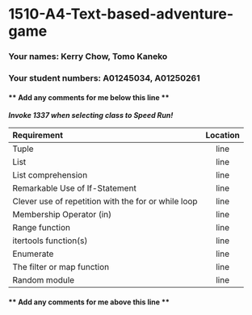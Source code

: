 # 1510-A4-Text-based-adventure-game

### Your names: Kerry Chow, Tomo Kaneko

### Your student numbers: A01245034, A01250261

#### ** Add any comments for me below this line **
***Invoke 1337 when selecting class to Speed Run!***

| Requirement| Location | 
| :---        |    :---:   |
| Tuple       | line  |
| List        | line  |
| List comprehension| line  |
| Remarkable Use of If-Statement | line  |
| Clever use of repetition with the for or while loop | line  |
| Membership Operator (in) | line  | 
| Range function| line  |
| itertools function(s)| line |
| Enumerate| line  |
| The filter or map function| line  |
| Random module| line  |
#### ** Add any comments for me above this line **
